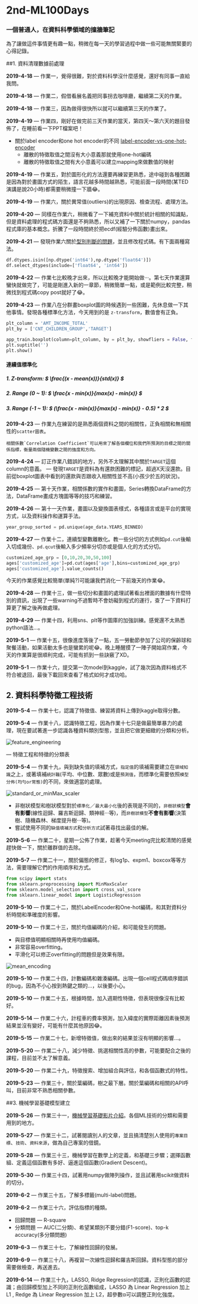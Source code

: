 # 2nd-ML100Days

### 一個普通人，在資料科學領域的撞牆筆記

為了讓做這件事情更有趣一點，稍微在每一天的學習過程中做一些可能無關緊要的心得記錄。

##1. 資料清理數據前處理

**2019-4-18** — 作業一，覺得很難，對於資料科學沒什麼感覺，還好有同事一直給我問。

**2019-4-18** — 作業二，假借看展名義把同事拐去咖啡廳，繼續第二天的作業。

**2019-4-18** — 作業三，因為做得很快所以就可以繼續第三天的作業了。

**2019-4-19** — 作業四，剛好在做完前三天作業的當天，第四天～第六天的題目發佈了，在睡前看一下PPT檔案吧！

* 關於label encoder和one hot encoder的不同 [label-encoder-vs-one-hot-encoder](https://medium.com/@contactsunny/label-encoder-vs-one-hot-encoder-in-machine-learning-3fc273365621)
  * 離散的特徵取值之間沒有大小意義那就使用one-hot編碼
  * 離散的特徵取值之間有大小意義可以建立mapping來做數值的映射

**2019-4-19** — 作業五，對於圖形化的方法還要再練習更熟悉，途中碰到各種困難是因為對於畫圖方式的陌生​，語言花越多時間越熟悉，可能前面一段時間(某TED演講是說20小時)都需要稍微撞一下牆:joy:。

**2019-4-19** — 作業六，關於異常值(outliers)的出現原因、檢查流程、處理方法。

**2019-4-20** — 同樣在作業六，稍微看了一下補充資料中關於統計相關的知識點，但是資料處理的程式碼方面還是不夠熟悉，所以又補了一下關於numpy，pandas程式庫的基本概念。折騰了一段時間終於把ecdf(經驗分佈函數)畫出來。

**2019-4-21** — 發現作業六關於[型別判斷的問題](<https://www.cupoy.com/qa/kwassist/ai_tw/0000016A3B608C23000003B66375706F795F72656C656173655155455354>)，並且修改程式碼。有下面兩種寫法。

```python
df.dtypes.isin([np.dtype('int64'),np.dtype('float64')]) 
df.select_dtypes(include=['float64', 'int64'])
```

**2019-4-22** — 作業七比較晚才出來，所以比較晚才能開始做···。第七天作業還算蠻快就做完了，可能是剛進入新的一章節，稍微簡單一點，或是範例比較完整，稍微找到程式碼copy post就好了:joy:。

**2019-4-23** — 作業八在分群畫boxplot圖的時候遇到一些困難，先休息做一下其他事情。發現各種標準化方法，今天用到的是 `z-transform`，數值會有正負。

```python
plt_column = 'AMT_INCOME_TOTAL'
plt_by = ['CNT_CHILDREN_GROUP','TARGET']

app_train.boxplot(column=plt_column, by = plt_by, showfliers = False, figsize=(12,12))
plt.suptitle('')
plt.show()
```

#### 連續值標準化
##### 1. Z-transform: $ \frac{(x - mean(x))}{std(x)} $
##### 2. Range (0 ~ 1): $ \frac{x - min(x)}{max(x) - min(x)} $
##### 3. Range (-1 ~ 1): $ (\frac{x - min(x)}{max(x) - min(x)} - 0.5) * 2 $

**2019-4-23** — 作業九在練習的是熟悉兩個資料之間的相關性，正負相關和無相關性的`scatter圖表`。

```
相關係數`Correlation Coefficient`可以用來了解各個欄位和我們所預測的目標之間的關係指標，衡量兩個隨機變數之間的強度和方向。
```

**2019-4-24** — 訂正作業八錯誤的地方，另外不太理解其中關於`TARGET`這個column的意義。 — 發現`TARGET`是資料為有還款困難的標記，超過X天沒還款。目前從boxplot圖表中看到的還款與否跟收入相關性並不高(小孩少於五的狀況)。

**2019-4-25** — 第十天作業，相關係數的實作和畫圖，Series轉換DataFrame的方法，DataFrame畫成方塊圖等等的技巧和練習。

**2019-4-26** — 第十一天作業，畫圖以及變換圖表樣式，各種語言或是平台的實現方式，以及資料操作和運算手法。

```python
year_group_sorted = pd.unique(age_data.YEARS_BINNED)
```

**2019-4-27** — 作業十二，連續型變數離散化。教一些分切的方式例如`pd.cut`後輸入切成幾份、`pd.qcut`後輸入多少頻率分切亦或是個人化的方式分切。

```python
customized_age_grp = [0,10,20,30,50,100]
ages['customized_age']=pd.cut(ages['age'],bins=customized_age_grp)
ages['customized_age'].value_counts()
```

今天的作業感覺比較簡單(單純?)可能讓我們消化一下前幾天的作業:joy:。

**2019-4-28** — 作業十三，做一些切分和畫圖的處理試著看出裡面的數據有什麼特別的資訊，出現了一些warning不過暫時不會妨礙到程式的運行，查了一下資料打算更了解之後再做處理。

**2019-4-29** — 作業十四，利用sns、plt等作圖庫的加強訓練。感覺還不太熟悉python語法...。

**2019-5-1** — 作業十五，很像進度落後了一點，五一勞動節參加了公司的保齡球和聚餐活動，如果活動太多也是蠻累的呢:joy:。晚上睡醒摸了一陣子開始寫作業，今天的作業算是很順利完成，可能有抓到一些訣竅了XD。

**2019-5-1** — 作業十六，提交第一次model到kaggle，試了幾次因為資料格式不符合被退回，最後下載回來查看了格式如何才成功哈。 

## 2. 資料科學特徵工程技術

**2019-5-4** — 作業十七，認識了特徵值、練習將資料上傳到kaggle取得分數。

**2019-5-4** — 作業十八，認識特徵工程，因為作業十七只是做最簡單暴力的處理，現在要試著進一步認識各種資料類別型態，並且把它做更細緻的分類和分析。

![feature_engineering](./image/feature_engineering.png)

— 特徵工程和特徵的分類表

**2019-5-4** — 作業十九，與到缺失值的填補方式，`指定值`的填補需要建立在`領域知識`之上，或著填補`統計職`(平均、中位數、眾數)或是`預測值`，而標準化需要依照`模型分佈(均勻or常態)`的不同，來做適當的處理。

![standard_or_minMax_scaler](./image/standard_or_minMax_scaler.png)

* 非樹狀模型和樹狀模型對於`標準化`／`最大最小化`後的表現是不同的，`非樹狀模型`**會有影響**(線性迴歸、羅吉斯迴歸、類神經···等)，而`非樹狀模型`**不會有影響**(決策樹、隨機森林、梯度提升樹···等)。
* 嘗試使用不同的`缺值填補方式`和`分析方式`試著尋找出最佳的解。

**2019-5-6** — 作業二十，星期一公佈了作業，趁著今天meeting完比較清閒的感覺趕快做一下，關於離群值的去除。

**2019-5-7** — 作業二十一，關於偏態的修正，有log1p、expm1、boxcox等等方法，需要理解它們的作用順序和方式。

```python
from scipy import stats
from sklearn.preprocessing import MinMaxScaler
from sklearn.model_selection import cross_val_score
from sklearn.linear_model import LogisticRegression
```

**2019-5-10** — 作業二十二，關於LabelEncoder和One-hot編碼，和其對資料分析時間和準確度的影響。

**2019-5-10** — 作業二十三，關於均值編碼的介紹，和可能發生的問題。

* 與目標值明顯相關時再使用均值編碼。
* 非常容易overfitting。
* 平滑化可以修正overfitting的問題但是效果有限。

![mean_encoding](./image/mean_encoding.png)

**2019-5-10** — 作業二十四，計數編碼和雜湊編碼。出現一個cell程式碼順序錯誤的bug，因為不小心按到熱鍵之類的...，以後要小心。

**2019-5-10** — 作業二十五，根據時間，加入週期性特徵，但表現很像沒有比較好。

**2019-5-14** — 作業二十六，計程車的費率預測，加入緯度的實際距離因素後預測結果並沒有變好，可能有什麼其他原因:joy:。

**2019-5-15** — 作業二十七，新增特徵值，做出來的結果並沒有明顯的影響...。

**2019-5-20** — 作業二十八，減少特徵、挑選相關性高的參數，可能要配合之後的課程，目前並不太了解意義。

**2019-5-20** — 作業二十九，特徵搜索、增加組合與評估，和各個函數式的特性。

**2019-5-23** — 作業三十，關於葉編碼，樹之最下層。關於葉編碼和相關的API呼叫，目前非常不熟悉相關參數。

##3. 機械學習基礎模型建立

**2019-5-26** — 作業三十一，[機械學習基礎影片介紹](https://youtu.be/CXgbekl66jc)。各個ML技術的分類和需要用到的地方。

**2019-5-27** — 作業三十二，試著閱讀別人的文章，並且搞清楚別人使用的`專案目標`、`技術`、`資料來源`，做為自己專案的借鏡。

**2019-5-28** — 作業三十三，機械學習在數學上的定義，和基礎三步驟；選擇函數組、定義這個函數有多好、逼進這個函數(Gradient Descent)。

**2019-5-30** — 作業三十四，試著用numpy做陣列操作，並且試著用scikit做資料的切分。

**2019-6-2** — 作業三十五，了解多標籤(multi-label)問題。

**2019-6-2** — 作業三十六，評估指標的種類。

* 回歸問題 — R-square
* 分類問題 — AUC(二分類)、希望某類別不要分錯(F1-score)、top-k accuracy(多分類問題)

**2019-6-3** — 作業三十七，了解線性回歸的發展。

**2019-6-9** — 作業三十八，再複習一次線性迴歸和羅吉斯回歸。資料型態的部分需要做檢查，再送進去。

**2019-6-14** — 作業三十九，LASSO, Ridge Regression的認識，正則化函數的認識；由回歸模型加上不同的正則化函數組成，LASSO 為 Linear Regression 加上 L1 , Redge 為 Linear Regression 加上 L2，超參數α可以調整正則化強度。

